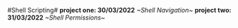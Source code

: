 #Shell Scripting#
**project one: 30/03/2022**
*~Shell Navigation~*
**project two: 31/03/2022**
*~Shell Permissions~*
